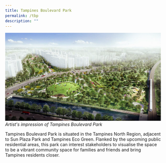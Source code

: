 ```yaml
---
title: Tampines Boulevard Park
permalink: /tbp
description: ""
---
```

![Alt text for image on Isomer site](/images/TBP%20hero.png)
*Artist's impression of Tampines Boulevard Park*

Tampines Boulevard Park is situated in the Tampines North Region, adjacent to Sun Plaza Park and Tampines Eco Green. Flanked by the upcoming public residential areas, this park can interest stakeholders to visualise the space to be a vibrant community space for families and friends and bring Tampines residents closer.